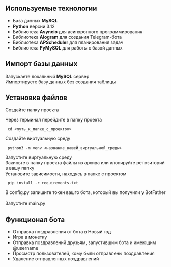 <h2>Используемые технологии</h2>
<ul>
    <li>База данных <b>MySQL</b></li>
    <li><b>Python</b> версии 3.12</li>
    <li>Библиотека <b>Asyncio</b> для асинхронного программирования</li>
    <li>Библиотека <b>Aiogram</b> для создания Telegram-бота</li>
    <li>Библиотека <b>APScheduler</b> для планирования задач</li>
    <li>Библиотека <b>PyMySQL</b> для работы с базой данных</li>
</ul>

<h2>Импорт базы данных</h2>
Запускаете локальный <b>MySQL</b> сервер
<br>
Импортируете базу данных без создания таблицы
<h2>Установка файлов</h2>
Создайте папку проекта
<br>

Через терминал перейдите в папку проекта
```
 cd <путь_к_папке_с_проектом>
```

Создайте виртуальную среду
```
 python3 -m venv <название_вашей_виртуальной_среды>
```

Запустите виртуальную среду
<br>
Закиньте в папку проекта файлы из архива или клонируйте репозиторий в вашу папку
<br>
Установите зависимости, находясь в папке с проектом
```
 pip install -r requirements.txt
```
В config.py запишите токен вашго бота, который вы получили у BotFather
<br><br>
Запустите main.py
<br>
<h2>Функционал бота</h2>
<ul>
  <li>Отправка поздравления от бота в Новый год</li>
  <li>Игра в монетку</li>
  <li>Отправка поздравлений друзьям, запустившим бота и имеющим @username</li>
  <li>Просмотр пользователей, кому были отправлены поздравления</li>
  <li>Удаление отправленных поздравлений</li>
</ul>
